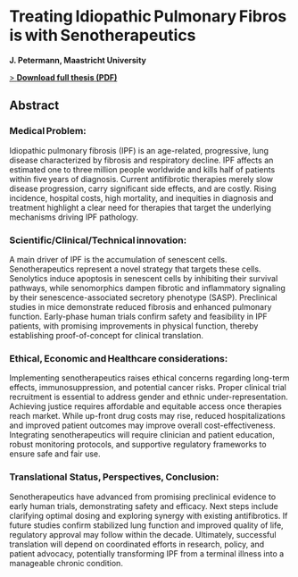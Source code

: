 # Treating Idiopathic Pulmonary Fibrosis with Senotherapeutics
**J. Petermann, Maastricht University**  

[> **Download full thesis (PDF)**](thesis.pdf)

## Abstract  
### Medical Problem: 
Idiopathic pulmonary fibrosis (IPF) is an age-related, progressive, lung disease characterized by fibrosis and respiratory decline. IPF affects an estimated one to three million people worldwide and kills half of patients within five years of diagnosis. Current antifibrotic therapies merely slow disease progression, carry significant side effects, and are costly. Rising incidence, hospital costs, high mortality, and inequities in diagnosis and treatment highlight a clear need for therapies that target the underlying mechanisms driving IPF pathology. 

### Scientific/Clinical/Technical innovation: 
A main driver of IPF is the accumulation of senescent cells. Senotherapeutics represent a novel strategy that targets these cells. Senolytics induce apoptosis in senescent cells by inhibiting their survival pathways, while senomorphics dampen fibrotic and inflammatory signaling by their senescence-associated secretory phenotype (SASP). Preclinical studies in mice demonstrate reduced fibrosis and enhanced pulmonary function. Early-phase human trials confirm safety and feasibility in IPF patients, with promising improvements in physical function, thereby establishing proof-of-concept for clinical translation. 

### Ethical, Economic and Healthcare considerations:
Implementing senotherapeutics raises ethical concerns regarding long-term effects, immunosuppression, and potential cancer risks. Proper clinical trial recruitment is essential to address gender and ethnic under-representation. Achieving justice requires affordable and equitable access once therapies reach market. While up-front drug costs may rise, reduced hospitalizations and improved patient outcomes may improve overall cost-effectiveness. Integrating senotherapeutics will require clinician and patient education, robust monitoring protocols, and supportive regulatory frameworks to ensure safe and fair use. 

### Translational Status, Perspectives, Conclusion:
Senotherapeutics have advanced from promising preclinical evidence to early human trials, demonstrating safety and efficacy. Next steps include clarifying optimal dosing and exploring synergy with existing antifibrotics. If future studies confirm stabilized lung function and improved quality of life, regulatory approval may follow within the decade. Ultimately, successful translation will depend on coordinated efforts in research, policy, and patient advocacy, potentially transforming IPF from a terminal illness into a manageable chronic condition. 

<small id="counter" style="color:#666"></small>
<script>
  fetch('https://api.countapi.xyz/hit/ako-science-day/pageviews')
    .then(r => r.json())
    .then(d => {
      document.getElementById('counter').innerText = 'Views: ' + d.value;
    });
</script>
